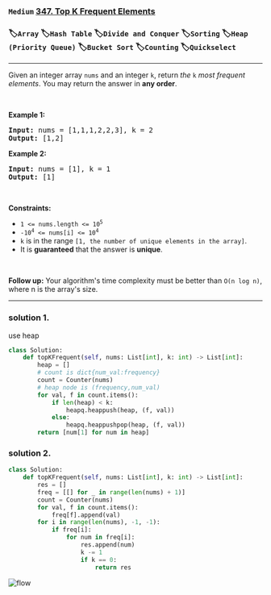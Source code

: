 ### `Medium` [347. Top K Frequent Elements](https://leetcode.com/problems/top-k-frequent-elements)
### :label:`Array` :label:`Hash Table` :label:`Divide and Conquer` :label:`Sorting` :label:`Heap (Priority Queue)` :label:`Bucket Sort` :label:`Counting` :label:`Quickselect` 
---
<p>Given an integer array <code>nums</code> and an integer <code>k</code>, return <em>the</em> <code>k</code> <em>most frequent elements</em>. You may return the answer in <strong>any order</strong>.</p>

<p>&nbsp;</p>
<p><strong class="example">Example 1:</strong></p>
<pre><strong>Input:</strong> nums = [1,1,1,2,2,3], k = 2
<strong>Output:</strong> [1,2]
</pre><p><strong class="example">Example 2:</strong></p>
<pre><strong>Input:</strong> nums = [1], k = 1
<strong>Output:</strong> [1]
</pre>
<p>&nbsp;</p>
<p><strong>Constraints:</strong></p>

<ul>
	<li><code>1 &lt;= nums.length &lt;= 10<sup>5</sup></code></li>
	<li><code>-10<sup>4</sup> &lt;= nums[i] &lt;= 10<sup>4</sup></code></li>
	<li><code>k</code> is in the range <code>[1, the number of unique elements in the array]</code>.</li>
	<li>It is <strong>guaranteed</strong> that the answer is <strong>unique</strong>.</li>
</ul>

<p>&nbsp;</p>
<p><strong>Follow up:</strong> Your algorithm&#39;s time complexity must be better than <code>O(n log n)</code>, where n is the array&#39;s size.</p>

---
### solution 1.
use heap
```python
class Solution:
    def topKFrequent(self, nums: List[int], k: int) -> List[int]:
        heap = []
        # count is dict{num_val:frequency}
        count = Counter(nums)
        # heap node is (frequency,num_val)
        for val, f in count.items():
            if len(heap) < k:
                heapq.heappush(heap, (f, val))
            else:
                heapq.heappushpop(heap, (f, val))
        return [num[1] for num in heap]
```
### solution 2.

```python
class Solution:
    def topKFrequent(self, nums: List[int], k: int) -> List[int]:
        res = []
        freq = [[] for _ in range(len(nums) + 1)]
        count = Counter(nums)
        for val, f in count.items():
            freq[f].append(val)
        for i in range(len(nums), -1, -1):
            if freq[i]:
                for num in freq[i]:
                    res.append(num)
                    k -= 1
                    if k == 0:
                        return res
```
![flow](https://hackmd.io/_uploads/ByYQnYhFC.jpg)
